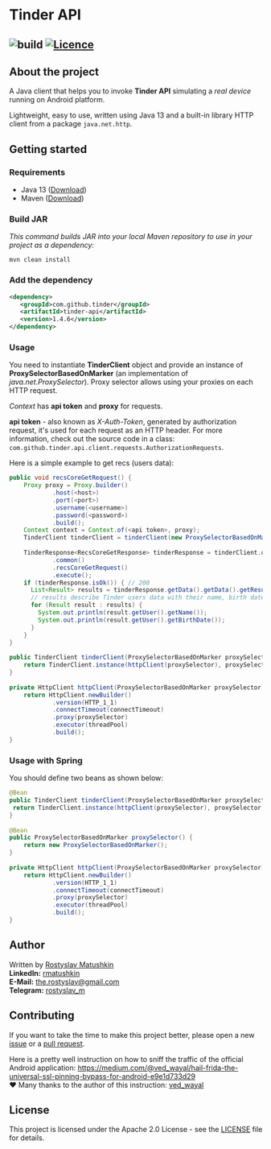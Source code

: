 # Tinder API 
![build](https://github.com/RMatushkin/tinder-api/workflows/build/badge.svg) 
[![Licence](https://img.shields.io/hexpm/l/plug.svg)](https://github.com/RMatushkin/tinder-api/blob/master/LICENSE)  
---

## About the project
A Java client that helps you to invoke **Tinder API** simulating a *real device* running on Android platform.

Lightweight, easy to use, written using Java 13 and a built-in library HTTP client from a package `java.net.http`.

## Getting started  

### Requirements
 -  Java 13 ([Download](https://www.oracle.com/java/technologies/javase/jdk13-archive-downloads.html))
 -  Maven ([Download](https://maven.apache.org/download.cgi))

### Build JAR
*This command builds JAR into your local Maven repository to use in your project as a dependency:*
```  
mvn clean install  
```  

### Add the dependency    
```xml  
<dependency>  
   <groupId>com.github.tinder</groupId>  
   <artifactId>tinder-api</artifactId>  
   <version>1.4.6</version>  
</dependency>  
```

### Usage
You need to instantiate **TinderClient** object and provide an instance of **ProxySelectorBasedOnMarker** 
(an implementation of *java.net.ProxySelector*). Proxy selector allows using your proxies on each HTTP request.

*Context* has **api token** and **proxy** for requests.

**api token** - also known as *X-Auth-Token*, generated by authorization request, it's used for each request as an HTTP header.
For more information, check out the source code in a class: `com.github.tinder.api.client.requests.AuthorizationRequests`.

Here is a simple example to get recs (users data):
```java  
public void recsCoreGetRequest() {
    Proxy proxy = Proxy.builder()
            .host(<host>)
            .port(<port>)
            .username(<username>)
            .password(<password>)
            .build();
    Context context = Context.of(<api token>, proxy);
    TinderClient tinderClient = tinderClient(new ProxySelectorBasedOnMarker());
    
    TinderResponse<RecsCoreGetResponse> tinderResponse = tinderClient.onBased(context)  
            .common()  
            .recsCoreGetRequest()  
            .execute();  
    if (tinderResponse.isOk()) { // 200  
      List<Result> results = tinderResponse.getData().getData().getResults();  
      // results describe Tinder users data with their name, birth date and etc.  
      for (Result result : results) {  
        System.out.println(result.getUser().getName());  
        System.out.println(result.getUser().getBirthDate());  
      }  
    }  
}  
  
public TinderClient tinderClient(ProxySelectorBasedOnMarker proxySelector) {  
    return TinderClient.instance(httpClient(proxySelector), proxySelector, requestTimeout);  
}  
  
private HttpClient httpClient(ProxySelectorBasedOnMarker proxySelector) {  
    return HttpClient.newBuilder()  
            .version(HTTP_1_1)  
            .connectTimeout(connectTimeout)  
            .proxy(proxySelector)  
            .executor(threadPool)  
            .build();  
}
```

### Usage with Spring  
You should define two beans as shown below:
```java  
@Bean  
public TinderClient tinderClient(ProxySelectorBasedOnMarker proxySelector) {
 return TinderClient.instance(httpClient(proxySelector), proxySelector, requestTimeout);  
}  
  
@Bean  
public ProxySelectorBasedOnMarker proxySelector() {  
    return new ProxySelectorBasedOnMarker();  
}  
  
private HttpClient httpClient(ProxySelectorBasedOnMarker proxySelector) {  
    return HttpClient.newBuilder()  
            .version(HTTP_1_1)  
            .connectTimeout(connectTimeout)  
            .proxy(proxySelector)  
            .executor(threadPool)  
            .build();  
}
```

## Author
Written by [Rostyslav Matushkin](https://github.com/RMatushkin)  
**LinkedIn:** [rmatushkin](https://www.linkedin.com/in/rmatushkin)  
**E-Mail:** [the.rostyslav@gmail.com](mailto:the.rostyslav@gmail.com)  
**Telegram:** [rostyslav_m](https://t.me/rostyslav_m)

## Contributing
If you want to take the time to make this project better, 
please open a new  [issue](https://github.com/RMatushkin/tinder-api/issues/new/choose) 
or a [pull request](https://github.com/RMatushkin/tinder-api/compare).  

Here is a pretty well instruction on how to sniff the traffic 
of the official Android application: https://medium.com/@ved_wayal/hail-frida-the-universal-ssl-pinning-bypass-for-android-e9e1d733d29  
❤️ Many thanks to the author of this instruction: [ved_wayal](https://medium.com/@ved_wayal)

## License
This project is licensed under the Apache 2.0 License - see the [LICENSE](https://github.com/RMatushkin/tinder-api/blob/master/LICENSE) file for details.
